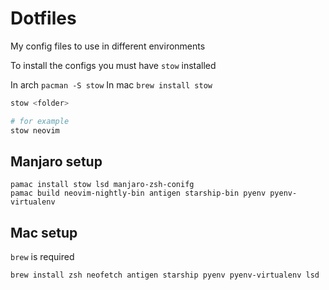 Dotfiles
========

My config files to use in different environments

To install the configs you must have `stow` installed

In arch `pacman -S stow`
In mac `brew install stow`

```bash
stow <folder>

# for example
stow neovim
```

## Manjaro setup

```
pamac install stow lsd manjaro-zsh-conifg
pamac build neovim-nightly-bin antigen starship-bin pyenv pyenv-virtualenv
```

## Mac setup

`brew` is required

```bash
brew install zsh neofetch antigen starship pyenv pyenv-virtualenv lsd
```
